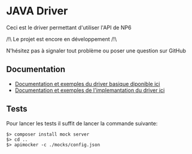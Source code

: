 # JAVA Driver

Ceci est le driver permettant d'utiliser l'API de NP6

/!\ Le projet est encore en développement /!\

N'hésitez pas à signaler tout problème ou poser une question sur GitHub

## Documentation
- [Documentation et exemples du driver basique diponible ici](./src/main/java/route/LISEZMOI.md)
- [Documentation et exemples de l'implemantation du driver ici](./src/main/java/implementation/LISEZMOI.md)

## Tests

Pour lancer les tests il suffit de lancer la commande suivante:

```
$> composer install mock server
$> cd ..
$> apimocker -c ./mocks/config.json
```

